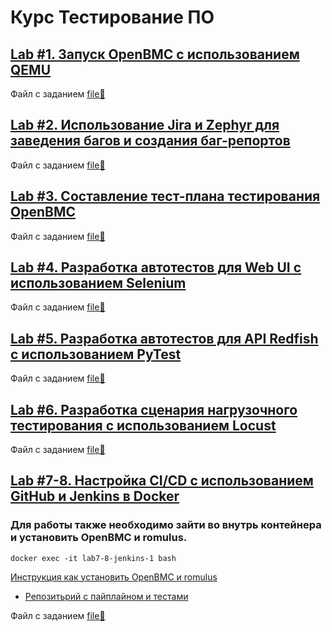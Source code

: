 # Курс Тестирование ПО

## [Lab #1. Запуск OpenBMC с использованием QEMU](/lab1/)
Файл с заданием [file📗](/misc/lab1.pdf)

## [Lab #2. Использование Jira и Zephyr для заведения багов и создания баг-репортов](/lab2/)
Файл с заданием [file📗](/misc/lab2.pdf)

## [Lab #3. Составление тест-плана тестирования OpenBMC](/lab3/)
Файл с заданием [file📗](/misc/lab3.pdf)

## [Lab #4. Разработка автотестов для Web UI с использованием Selenium](/lab4/)
Файл с заданием [file📗](/misc/lab4.pdf)

## [Lab #5. Разработка автотестов для API Redfish с использованием PyTest](/lab5/)
Файл с заданием [file📗](/misc/lab5.pdf)

## [Lab #6. Разработка сценария нагрузочного тестирования с использованием Locust](/lab6/)
Файл с заданием [file📗](/misc/lab6.pdf)

## [Lab #7-8. Настройка CI/CD с использованием GitHub и Jenkins в Docker](/lab7-8/)
### Для работы также необходимо зайти во внутрь контейнера и установить OpenBMC и romulus.
```
docker exec -it lab7-8-jenkins-1 bash
```
[Инструкция как установить OpenBMC и romulus](/misc/lab1.pdf)
* [Репозитьрий с пайплайном и тестами](https://github.com/tony-19-dm/OpenBmcTests)

Файл с заданием [file📗](/misc/lab7-8.pdf)